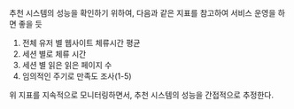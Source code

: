 추천 시스템의 성능을 확인하기 위하여, 다음과 같은 지표를 참고하여 서비스 운영을 하면 좋을 듯

1. 전체 유저 별 웹사이트 체류시간 평균
2. 세션 별로 체류 시간
3. 세션 별 읽은 읽은 페이지 수
4. 임의적인 주기로 만족도 조사(1-5)

위 지표를 지속적으로 모니터링하면서, 추천 시스템의 성능을 간접적으로 추정한다.
